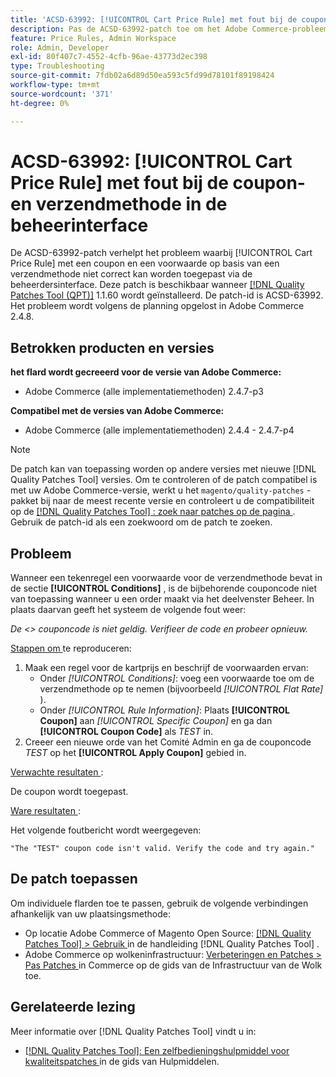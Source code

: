 ```yaml
---
title: 'ACSD-63992: [!UICONTROL Cart Price Rule] met fout bij de coupon- en verzendmethode in de beheerinterface'
description: Pas de ACSD-63992-patch toe om het Adobe Commerce-probleem op te lossen, waarbij [!UICONTROL Cart Price Rule] met een coupon en een voorwaarde op basis van een verzendmethode niet correct kan worden toegepast via de beheerinterface.
feature: Price Rules, Admin Workspace
role: Admin, Developer
exl-id: 80f407c7-4552-4cfb-96ae-43773d2ec398
type: Troubleshooting
source-git-commit: 7fdb02a6d89d50ea593c5fd99d78101f89198424
workflow-type: tm+mt
source-wordcount: '371'
ht-degree: 0%

---
```


# ACSD-63992: [!UICONTROL Cart Price Rule] met fout bij de coupon- en verzendmethode in de beheerinterface

De ACSD-63992-patch verhelpt het probleem waarbij [!UICONTROL Cart Price Rule] met een coupon en een voorwaarde op basis van een verzendmethode niet correct kan worden toegepast via de beheerdersinterface. Deze patch is beschikbaar wanneer [[!DNL Quality Patches Tool (QPT)]](/help/tools/quality-patches-tool/quality-patches-tool-to-self-serve-quality-patches.md) 1.1.60 wordt geïnstalleerd. De patch-id is ACSD-63992. Het probleem wordt volgens de planning opgelost in Adobe Commerce 2.4.8.

## Betrokken producten en versies

**het flard wordt gecreeerd voor de versie van Adobe Commerce:**

* Adobe Commerce (alle implementatiemethoden) 2.4.7-p3

**Compatibel met de versies van Adobe Commerce:**

* Adobe Commerce (alle implementatiemethoden) 2.4.4 - 2.4.7-p4

>[!NOTE]
>
>De patch kan van toepassing worden op andere versies met nieuwe [!DNL Quality Patches Tool] versies. Om te controleren of de patch compatibel is met uw Adobe Commerce-versie, werkt u het `magento/quality-patches` -pakket bij naar de meest recente versie en controleert u de compatibiliteit op de [[!DNL Quality Patches Tool] : zoek naar patches op de pagina ](https://experienceleague.adobe.com/tools/commerce-quality-patches/) . Gebruik de patch-id als een zoekwoord om de patch te zoeken.

## Probleem

Wanneer een tekenregel een voorwaarde voor de verzendmethode bevat in de sectie **[!UICONTROL Conditions]** , is de bijbehorende couponcode niet van toepassing wanneer u een order maakt via het deelvenster Beheer. In plaats daarvan geeft het systeem de volgende fout weer:

_De &lt;> couponcode is niet geldig. Verifieer de code en probeer opnieuw._

<u> Stappen om </u> te reproduceren:

1. Maak een regel voor de kartprijs en beschrijf de voorwaarden ervan:
   * Onder *[!UICONTROL Conditions]*: voeg een voorwaarde toe om de verzendmethode op te nemen (bijvoorbeeld *[!UICONTROL Flat Rate]* ).
   * Onder *[!UICONTROL Rule Information]*: Plaats **[!UICONTROL Coupon]** aan *[!UICONTROL Specific Coupon]* en ga dan **[!UICONTROL Coupon Code]** als *TEST* in.
1. Creeer een nieuwe orde van het Comité Admin en ga de couponcode *TEST* op het **[!UICONTROL Apply Coupon]** gebied in.

<u> Verwachte resultaten </u>:

De coupon wordt toegepast.

<u> Ware resultaten </u>:

Het volgende foutbericht wordt weergegeven:

```
"The "TEST" coupon code isn't valid. Verify the code and try again."
```

## De patch toepassen

Om individuele flarden toe te passen, gebruik de volgende verbindingen afhankelijk van uw plaatsingsmethode:

* Op locatie Adobe Commerce of Magento Open Source: [[!DNL Quality Patches Tool] > Gebruik ](/help/tools/quality-patches-tool/usage.md) in de handleiding [!DNL Quality Patches Tool] .
* Adobe Commerce op wolkeninfrastructuur: [ Verbeteringen en Patches > Pas Patches ](https://experienceleague.adobe.com/docs/commerce-cloud-service/user-guide/develop/upgrade/apply-patches.html) in Commerce op de gids van de Infrastructuur van de Wolk toe.

## Gerelateerde lezing

Meer informatie over [!DNL Quality Patches Tool] vindt u in:

* [[!DNL Quality Patches Tool]: Een zelfbedieningshulpmiddel voor kwaliteitspatches ](/help/tools/quality-patches-tool/quality-patches-tool-to-self-serve-quality-patches.md) in de gids van Hulpmiddelen.
